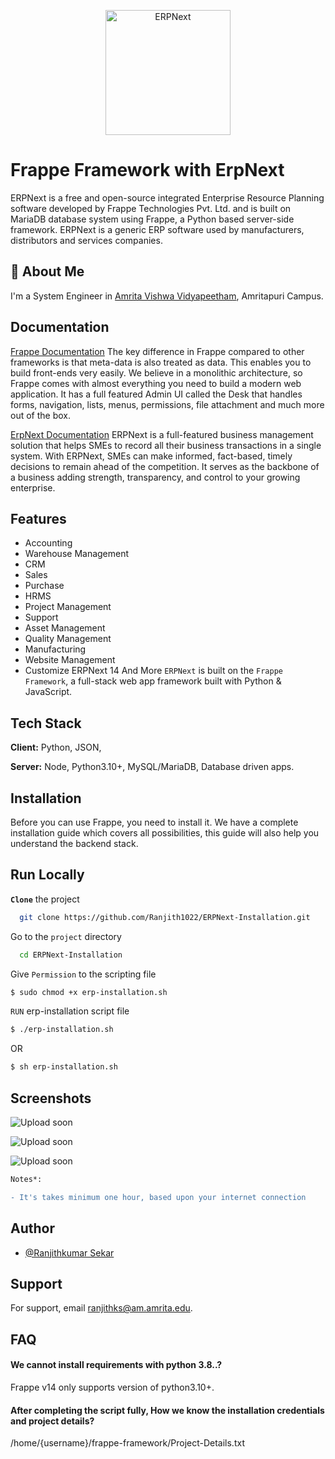 <p align="center">
  <img width="200" src="https://raw.githubusercontent.com/frappe/erpnext/develop/erpnext/public/images/erpnext-logo.png" alt="ERPNext">
  </p>
  
# Frappe Framework with ErpNext

ERPNext is a free and open-source integrated Enterprise Resource Planning software developed by Frappe Technologies Pvt. Ltd. and is built on MariaDB database system using Frappe, a Python based server-side framework. ERPNext is a generic ERP software used by manufacturers, distributors and services companies.


## 🚀 About Me
I'm a System Engineer in [Amrita Vishwa Vidyapeetham](https://www.amrita.edu/),
Amritapuri Campus.


## Documentation

[Frappe Documentation](https://frappeframework.com/docs/v13/user/en/introduction)
 The key difference in Frappe compared to other frameworks is that meta-data is also treated as data. This enables you to build front-ends very easily. We believe in a monolithic architecture, so Frappe comes with almost everything you need to build a modern web application. It has a full featured Admin UI called the Desk that handles forms, navigation, lists, menus, permissions, file attachment and much more out of the box.

[ErpNext Documentation](https://docs.erpnext.com/docs/v13/user/manual/en/introduction)
ERPNext is a full-featured business management solution that helps SMEs to record all their business transactions in a single system. With ERPNext, SMEs can make informed, fact-based, timely decisions to remain ahead of the competition. It serves as the backbone of a business adding strength, transparency, and control to your growing enterprise.


## Features

- Accounting
- Warehouse Management
- CRM
- Sales
- Purchase
- HRMS
- Project Management
- Support
- Asset Management
- Quality Management
- Manufacturing
- Website Management
- Customize ERPNext 14 And More
 ```ERPNext``` is built on the ```Frappe Framework```, a full-stack web app framework built with Python & JavaScript.


## Tech Stack

**Client:** Python, JSON,

**Server:** Node, Python3.10+, MySQL/MariaDB, Database driven apps.


## Installation

Before you can use Frappe, you need to install it. We have a complete installation guide which covers all possibilities, this guide will also help you understand the backend stack.

    
## Run Locally

<strong>```Clone```</strong> the project

```bash
  git clone https://github.com/Ranjith1022/ERPNext-Installation.git
```

Go to the ```project``` directory

```bash
  cd ERPNext-Installation
```

Give ```Permission``` to the scripting file

```bash
$ sudo chmod +x erp-installation.sh
```

```RUN``` erp-installation script file

```bash
$ ./erp-installation.sh
```

OR 

```bash
$ sh erp-installation.sh
```


## Screenshots

![Upload soon](https://via.placeholder.com/468x300?text=App+Screenshot+Here)

![Upload soon](https://via.placeholder.com/468x300?text=App+Screenshot+Here)

![Upload soon](https://via.placeholder.com/468x300?text=App+Screenshot+Here)


```diff
Notes*:

- It's takes minimum one hour, based upon your internet connection

```

## Author

- [@Ranjithkumar Sekar](https://www.github.com/Ranjith1022)


## Support

For support, email ranjithks@am.amrita.edu.


## FAQ

#### We cannot install requirements with python 3.8..?

Frappe v14 only supports version of python3.10+.

#### After completing the script fully, How we know the installation credentials and project details?

/home/{username}/frappe-framework/Project-Details.txt
